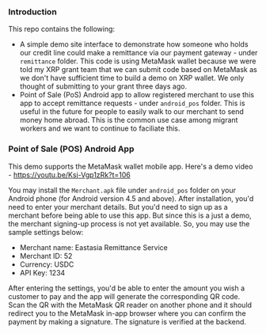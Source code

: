 ### Introduction
This repo contains the following:
* A simple demo site interface to demonstrate how someone who holds our credit line could make a remittance via our payment gateway - under `remittance` folder. This code is using MetaMask wallet because we were told my XRP grant team that we can submit code based on MetaMask as we don't have sufficient time to build a demo on XRP wallet. We only thought of submitting to your grant three days ago. 
* Point of Sale (PoS) Android app to allow registered merchant to use this app to accept remittance requests - under `android_pos` folder. This is useful in the future for people to easily walk to our merchant to send money home abroad. This is the common use case among migrant workers and we want to continue to faciliate this.

### Point of Sale (POS) Android App
This demo supports the MetaMask wallet mobile app. Here's a demo video - https://youtu.be/Ksj-Vgp1zRk?t=106

You may install the `Merchant.apk` file under `android_pos` folder on your Android phone (for Android version 4.5 and above). After installation, you'd need to enter your merchant details. But you'd need to sign up as a merchant before being able to use this app. But since this is a just a demo, the merchant signing-up process is not yet available. So, you may use the sample settings below:
*   Merchant name: Eastasia Remittance Service
*   Merchant ID: 52
*   Currency: USDC
*   API Key: 1234

After entering the settings, you'd be able to enter the amount you wish a customer to pay and the app will generate the corresponding QR code. Scan the QR with the MetaMask QR reader on another phone and it should redirect you to the MetaMask in-app browser where you can confirm the payment by making a signature. The signature is verified at the backend.